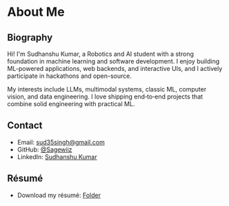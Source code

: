 # About Me

## Biography

Hi! I'm Sudhanshu Kumar, a Robotics and AI student with a strong foundation in machine learning and software development. I enjoy building ML-powered applications, web backends, and interactive UIs, and I actively participate in hackathons and open-source.

My interests include LLMs, multimodal systems, classic ML, computer vision, and data engineering. I love shipping end‑to‑end projects that combine solid engineering with practical ML.

## Contact

- Email: [sud35singh@gmail.com](mailto:sud35singh@gmail.com)
- GitHub: [@Sagewiiz](https://github.com/Sagewiiz)
- LinkedIn: [Sudhanshu Kumar](https://www.linkedin.com/in/sudhanshu-kumar01/)

## Résumé

- Download my résumé: [Folder](https://drive.google.com/drive/folders/1VCX820q8jk23GsML2g_oHtRoImdjrnMT)
